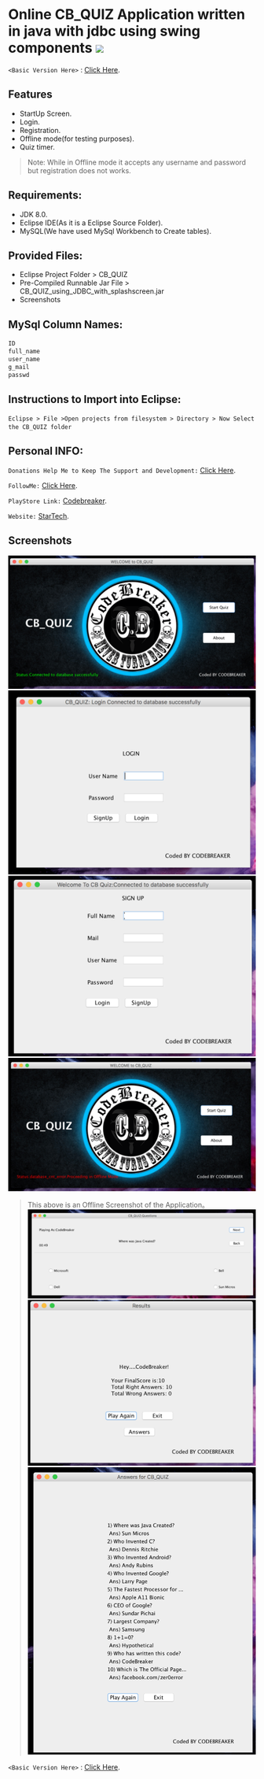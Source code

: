 # Online CB_QUIZ Application written in java with jdbc using swing components  ![](https://travis-ci.org/CodeBreaker444/online-quiz-application-written-in-java-with-jdbc-using-swing-splashscreen-login-register-quiz_timer.svg?branch=master)
`<Basic Version Here>` : [Click Here](https://github.com/srilekhadasari/online-quiz-application-in-java-with-jdbc-using-swing-login-registration-timer).

## Features
- StartUp Screen.
- Login.
- Registration.
- Offline mode(for testing purposes).
- Quiz timer.

> Note: While in  Offline mode it accepts any username and password but registration does not works.
## Requirements:
- JDK 8.0.
- Eclipse IDE(As it is a Eclipse Source Folder).
- MySQL(We have used MySql Workbench to Create tables).
##  Provided Files:
- Eclipse Project Folder > CB_QUIZ
- Pre-Compiled Runnable Jar File > CB_QUIZ_using_JDBC_with_splashscreen.jar
- Screenshots
## MySql Column Names:
```
ID
full_name
user_name
g_mail
passwd
```
## Instructions to Import into Eclipse:
`Eclipse > File >Open projects from filesystem > Directory > Now Select the CB_QUIZ folder`

## Personal INFO:
`Donations Help Me to Keep The Support and Development:` [Click Here](https://paypal.me/zer0error).

`FollowMe:` [Click Here](https://facebook.com/zer0error/).

`PlayStore Link:` [Codebreaker](https://play.google.com/store/apps/dev?id=8331274631553271784&hl=en).

`Website:` [StarTech](http://cbstartech.com).

## Screenshots
![](https://github.com/CodeBreaker444/online-quiz-application-written-in-java-with-jdbc-using-swing-splashscreen-login-register-quiz_timer/blob/master/Screenshots/splash-online.png)![](https://github.com/CodeBreaker444/online-quiz-application-written-in-java-with-jdbc-using-swing-splashscreen-login-register-quiz_timer/blob/master/Screenshots/online-login.png)![](https://github.com/CodeBreaker444/online-quiz-application-written-in-java-with-jdbc-using-swing-splashscreen-login-register-quiz_timer/blob/master/Screenshots/online-registration.png)![](https://github.com/CodeBreaker444/online-quiz-application-written-in-java-with-jdbc-using-swing-splashscreen-login-register-quiz_timer/blob/master/Screenshots/splash-offline.png)
> This above is an Offline Screenshot of the Application。
![](https://github.com/CodeBreaker444/online-quiz-application-written-in-java-with-jdbc-using-swing-splashscreen-login-register-quiz_timer/blob/master/Screenshots/questions-quiz.png)![](https://github.com/CodeBreaker444/online-quiz-application-written-in-java-with-jdbc-using-swing-splashscreen-login-register-quiz_timer/blob/master/Screenshots/results-quiz.png)![](https://github.com/CodeBreaker444/online-quiz-application-written-in-java-with-jdbc-using-swing-splashscreen-login-register-quiz_timer/blob/master/Screenshots/answers-quiz.png)



`<Basic Version Here>` : [Click Here](https://github.com/srilekhadasari/online-quiz-application-in-java-with-jdbc-using-swing-login-registration-timer).
